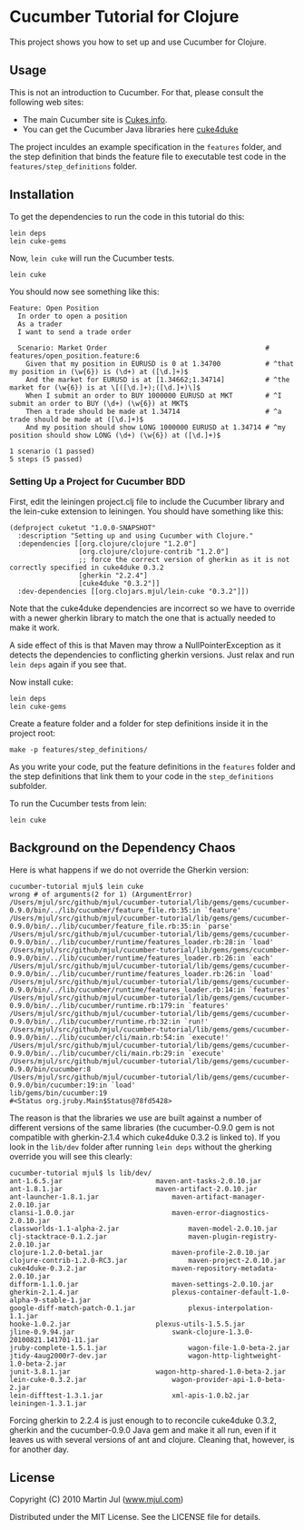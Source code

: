 # Cucumber Tutorial for Clojure

This project shows you how to set up and use Cucumber for Clojure.


## Usage

This is not an introduction to Cucumber. For that, please consult the
following web sites:

* The main Cucumber site is [Cukes.info](http://cukes.info/).
* You can get the Cucumber Java libraries here [cuke4duke](http://wiki.github.com/aslakhellesoy/cuke4duke/)

The project inculdes an example specification in the `features`
folder, and the step definition that binds the feature file to
executable test code in the `features/step_definitions` folder.


## Installation

To get the dependencies to run the code in this tutorial do this:

    lein deps
    lein cuke-gems

Now, `lein cuke` will run the Cucumber tests.

    lein cuke

You should now see something like this:

    Feature: Open Position
      In order to open a position
      As a trader
      I want to send a trade order
    
      Scenario: Market Order                                       # features/open_position.feature:6
        Given that my position in EURUSD is 0 at 1.34700           # ^that my position in (\w{6}) is (\d+) at ([\d.]+)$
        And the market for EURUSD is at [1.34662;1.34714]          # ^the market for (\w{6}) is at \[([\d.]+);([\d.]+)\]$
        When I submit an order to BUY 1000000 EURUSD at MKT        # ^I submit an order to BUY (\d+) (\w{6}) at MKT$
        Then a trade should be made at 1.34714                     # ^a trade should be made at ([\d.]+)$
        And my position should show LONG 1000000 EURUSD at 1.34714 # ^my position should show LONG (\d+) (\w{6}) at ([\d.]+)$
    
    1 scenario (1 passed)
    5 steps (5 passed)


### Setting Up a Project for Cucumber BDD

First, edit the leiningen project.clj file to include the Cucumber
library and the lein-cuke extension to leiningen. You should have
something like this:


    (defproject cuketut "1.0.0-SNAPSHOT"
      :description "Setting up and using Cucumber with Clojure."
      :dependencies [[org.clojure/clojure "1.2.0"]
                     [org.clojure/clojure-contrib "1.2.0"]
                     ;; force the correct version of gherkin as it is not correctly specified in cuke4duke 0.3.2
                     [gherkin "2.2.4"]
                     [cuke4duke "0.3.2"]]
      :dev-dependencies [[org.clojars.mjul/lein-cuke "0.3.2"]])


Note that the cuke4duke dependencies are incorrect so we have to
override with a newer gherkin library to match the one that is
actually needed to make it work.

A side effect of this is that Maven may throw a NullPointerException
as it detects the dependencies to conflicting gherkin versions. Just
relax and run `lein deps` again if you see that.

Now install cuke: 

    lein deps
    lein cuke-gems

Create a feature folder and a folder for step definitions inside it in
the project root:

    make -p features/step_definitions/
   
As you write your code, put the feature definitions in the `features`
folder and the step definitions that link them to your code in the
`step_definitions` subfolder.

To run the Cucumber tests from lein:

    lein cuke 


## Background on the Dependency Chaos

Here is what happens if we do not override the Gherkin version:

    cucumber-tutorial mjul$ lein cuke
    wrong # of arguments(2 for 1) (ArgumentError)
    /Users/mjul/src/github/mjul/cucumber-tutorial/lib/gems/gems/cucumber-0.9.0/bin/../lib/cucumber/feature_file.rb:35:in `feature'
    /Users/mjul/src/github/mjul/cucumber-tutorial/lib/gems/gems/cucumber-0.9.0/bin/../lib/cucumber/feature_file.rb:35:in `parse'
    /Users/mjul/src/github/mjul/cucumber-tutorial/lib/gems/gems/cucumber-0.9.0/bin/../lib/cucumber/runtime/features_loader.rb:28:in `load'
    /Users/mjul/src/github/mjul/cucumber-tutorial/lib/gems/gems/cucumber-0.9.0/bin/../lib/cucumber/runtime/features_loader.rb:26:in `each'
    /Users/mjul/src/github/mjul/cucumber-tutorial/lib/gems/gems/cucumber-0.9.0/bin/../lib/cucumber/runtime/features_loader.rb:26:in `load'
    /Users/mjul/src/github/mjul/cucumber-tutorial/lib/gems/gems/cucumber-0.9.0/bin/../lib/cucumber/runtime/features_loader.rb:14:in `features'
    /Users/mjul/src/github/mjul/cucumber-tutorial/lib/gems/gems/cucumber-0.9.0/bin/../lib/cucumber/runtime.rb:179:in `features'
    /Users/mjul/src/github/mjul/cucumber-tutorial/lib/gems/gems/cucumber-0.9.0/bin/../lib/cucumber/runtime.rb:32:in `run!'
    /Users/mjul/src/github/mjul/cucumber-tutorial/lib/gems/gems/cucumber-0.9.0/bin/../lib/cucumber/cli/main.rb:54:in `execute!'
    /Users/mjul/src/github/mjul/cucumber-tutorial/lib/gems/gems/cucumber-0.9.0/bin/../lib/cucumber/cli/main.rb:29:in `execute'
    /Users/mjul/src/github/mjul/cucumber-tutorial/lib/gems/gems/cucumber-0.9.0/bin/cucumber:8
    /Users/mjul/src/github/mjul/cucumber-tutorial/lib/gems/gems/cucumber-0.9.0/bin/cucumber:19:in `load'
    lib/gems/bin/cucumber:19
    #<Status org.jruby.Main$Status@78fd5428>

The reason is that the libraries we use are built against a number of
different versions of the same libraries (the cucumber-0.9.0 gem is
not compatible with gherkin-2.1.4 which cuke4duke 0.3.2 is linked
to). If you look in the `lib/dev` folder after running `lein deps`
without the gherking override you will see this clearly:

    cucumber-tutorial mjul$ ls lib/dev/
    ant-1.6.5.jar						maven-ant-tasks-2.0.10.jar
    ant-1.8.1.jar						maven-artifact-2.0.10.jar
    ant-launcher-1.8.1.jar					maven-artifact-manager-2.0.10.jar
    clansi-1.0.0.jar						maven-error-diagnostics-2.0.10.jar
    classworlds-1.1-alpha-2.jar					maven-model-2.0.10.jar
    clj-stacktrace-0.1.2.jar					maven-plugin-registry-2.0.10.jar
    clojure-1.2.0-beta1.jar					maven-profile-2.0.10.jar
    clojure-contrib-1.2.0-RC3.jar				maven-project-2.0.10.jar
    cuke4duke-0.3.2.jar						maven-repository-metadata-2.0.10.jar
    difform-1.1.0.jar						maven-settings-2.0.10.jar
    gherkin-2.1.4.jar						plexus-container-default-1.0-alpha-9-stable-1.jar
    google-diff-match-patch-0.1.jar				plexus-interpolation-1.1.jar
    hooke-1.0.2.jar						plexus-utils-1.5.5.jar
    jline-0.9.94.jar						swank-clojure-1.3.0-20100821.141701-11.jar
    jruby-complete-1.5.1.jar					wagon-file-1.0-beta-2.jar
    jtidy-4aug2000r7-dev.jar					wagon-http-lightweight-1.0-beta-2.jar
    junit-3.8.1.jar						wagon-http-shared-1.0-beta-2.jar
    lein-cuke-0.3.2.jar						wagon-provider-api-1.0-beta-2.jar
    lein-difftest-1.3.1.jar					xml-apis-1.0.b2.jar
    leiningen-1.3.1.jar

Forcing gherkin to 2.2.4 is just enough to to reconcile cuke4duke
0.3.2, gherkin and the cucumber-0.9.0 Java gem and make it all run,
even if it leaves us with several versions of ant and
clojure. Cleaning that, however, is for another day.


## License

Copyright (C) 2010 Martin Jul (www.mjul.com)

Distributed under the MIT License. See the LICENSE file for details.

